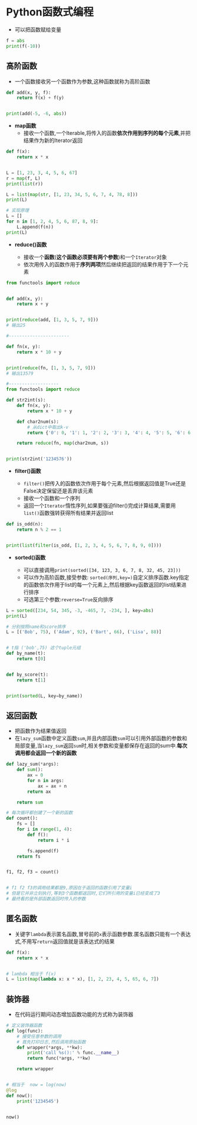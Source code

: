 # Python函数式编程


* 可以把函数赋给变量 
```python
f = abs
print(f(-10))
```


## 高阶函数

* 一个函数接收另一个函数作为参数,这种函数就称为高阶函数


```python
def add(x, y, f):
    return f(x) + f(y)


print(add(-5, -6, abs))

```

* **map函数**
    *  接收一个函数,一个Iterable,将传入的函数**依次作用到序列的每个元素**,并把结果作为新的Iterator返回

```python
def f(x):
    return x * x


L = [1, 23, 3, 4, 5, 6, 67]
r = map(f, L)
print(list(r))

L = list(map(str, [1, 23, 34, 5, 6, 7, 4, 78, 8]))
print(L)

# 实现原理
L = []
for n in [1, 2, 4, 5, 6, 87, 8, 9]:
    L.append(f(n))
print(L)

```

* **reduce()函数**

    * 接收一个**函数**(**这个函数必须要有两个参数**)和一个`Iterator`对象
    * 依次用传入的函数作用于**序列两项**然后继续把返回的结果作用于下一个元素

```python
from functools import reduce


def add(x, y):
    return x + y


print(reduce(add, [1, 3, 5, 7, 9]))
# 输出25

#-----------------------

def fn(x, y):
    return x * 10 + y


print(reduce(fn, [1, 3, 5, 7, 9]))
# 输出13579

#-------------------
from functools import reduce

def str2int(s):
    def fn(x, y):
        return x * 10 + y

    def char2num(s):
        # 从dict中取出k-v
        return {'0': 0, '1': 1, '2': 2, '3': 3, '4': 4, '5': 5, '6': 6, '7': 7, '8': 8, '9': 9}[s]

    return reduce(fn, map(char2num, s))


print(str2int('1234576'))


```

* **filter()函数**

    * `filter()`把传入的函数依次作用于每个元素,然后根据返回值是True还是False决定保留还是丢弃该元素
    * 接收一个函数和一个序列
    * 返回一个`Iterator`惰性序列,如果要强迫filter()完成计算结果,需要用`list()`函数强转获得所有结果并返回list


```python
def is_odd(n):
    return n % 2 == 1


print(list(filter(is_odd, [1, 2, 3, 4, 5, 6, 7, 8, 9, 0])))

```

* **sorted()函数**

    * 可以直接调用`print(sorted([34, 123, 3, 6, 7, 8, 32, 45, 23]))
`
    * 可以作为高阶函数,接受参数: `sorted(序列,key=)`自定义排序函数.key指定的函数依次作用于list的每一个元素上,然后根据key函数返回的list结果进行排序
    * 可选第三个参数:`reverse=True`反向排序


```python
L = sorted([234, 54, 345, -3, -465, 7, -234, ], key=abs)
print(L)
```

```python
# 分别按照name和score排序
L = [('Bob', 75), ('Adam', 92), ('Bart', 66), ('Lisa', 88)]


# t指 ('bob',75) 这个tuple元组
def by_name(t):
    return t[0]


def by_score(t):
    return t[1]


print(sorted(L, key=by_name))

```


## 返回函数

* 把函数作为结果值返回
* 在`lazy_sum`函数中定义函数`sum`,并且内部函数`sum`可以引用外部函数的参数和局部变量,当`lazy_sum`返回`sum`时,相关参数和变量都保存在返回的sum中.**每次调用都会返回一个新的函数**


```python
def lazy_sum(*args):
    def sum():
        ax = 0
        for n in args:
            ax = ax + n
        return ax

    return sum

```

```python
# 每次循环都创建了一个新的函数
def count():
    fs = []
    for i in range(1, 4):
        def f():
            return i * i

        fs.append(f)
    return fs


f1, f2, f3 = count()


# f1 f2 f3的调用结果都是9,原因在于返回的函数引用了变量i
# 但是它并非立刻执行,等到3个函数都返回时,它们所引用的变量i已经变成了3
# 最终看的是外部函数返回时传入的参数

```

## 匿名函数


* 关键字`lambda`表示匿名函数,冒号前的`x`表示函数参数.匿名函数只能有一个表达式,不用写`return`返回值就是该表达式的结果


```python
def f(x):
    return x * x


# lambda 相当于 f(x)
L = list(map(lambda x: x * x), [1, 2, 23, 4, 5, 65, 6, 7])

```


## 装饰器

* 在代码运行期间动态增加函数功能的方式称为装饰器


```python
# 定义装饰器函数
def log(func):
    # 接受任意参数的调用
    # 首先打印日志,然后调用原始函数
    def wrapper(*args, **kw):
        print('call %s():' % func.__name__)
        return func(*args, **kw)

    return wrapper


# 相当于  now = log(now)
@log
def now():
    print('1234545')


now()

```


